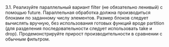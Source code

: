 3.1. Реализуйте параллельный вариант filter (не обязательно ленивый) с
помощью future. Параллельная обработка должна производиться
блоками по заданному числу элементов. Размер блоков следует
вычислять вручную, без использования готовых функций вроде partition
(для разделения последовательности следует использовать take и drop).
Продемонстрируйте прирост производительности в сравнении с
обычным фильтром.